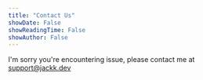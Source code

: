 ```yaml
---
title: "Contact Us"
showDate: False
showReadingTime: False
showAuthor: False
---
```

I'm sorry you're encountering issue, please contact me at [support@jackk.dev](mailto:support@jackk.dev?subject=[CounterApp])